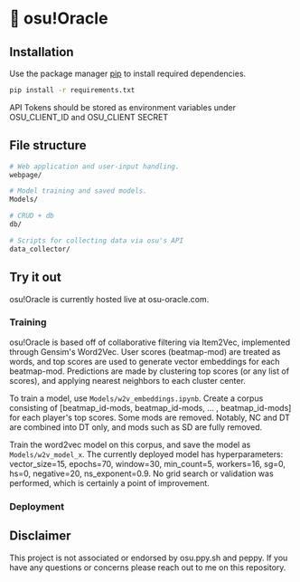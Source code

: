 # 🔮 osu!Oracle

## Installation

Use the package manager [pip](https://pip.pypa.io/en/stable/) to install required dependencies.

```bash
pip install -r requirements.txt
```
API Tokens should be stored as environment variables under
OSU_CLIENT_ID and OSU_CLIENT SECRET

## File structure

```bash
# Web application and user-input handling.
webpage/

# Model training and saved models.
Models/

# CRUD + db
db/

# Scripts for collecting data via osu's API
data_collector/
```

## Try it out

osu!Oracle is currently hosted live at osu-oracle.com.


### Training

osu!Oracle is based off of collaborative filtering via Item2Vec, implemented through Gensim's Word2Vec. User scores (beatmap-mod) are treated as words, and top scores are used to generate vector embeddings for each beatmap-mod. Predictions are made by clustering top scores (or any list of scores), and applying nearest neighbors to each cluster center. 

To train a model, use `Models/w2v_embeddings.ipynb`. Create a corpus consisting of [beatmap_id-mods, beatmap_id-mods, ... , beatmap_id-mods] for each player's top scores. Some mods are removed. Notably, NC and DT are combined into DT only, and mods such as SD are fully removed.

Train the word2vec model on this corpus, and save the model as `Models/w2v_model_x`. The currently deployed model has hyperparameters: vector_size=15, epochs=70, window=30, min_count=5, workers=16, sg=0, hs=0, negative=20, ns_exponent=0.9. No grid search or validation was performed, which is certainly a point of improvement.

### Deployment


## Disclaimer

This project is not associated or endorsed by osu.ppy.sh and peppy. If you have any questions or concerns please reach out to me on this repository.
